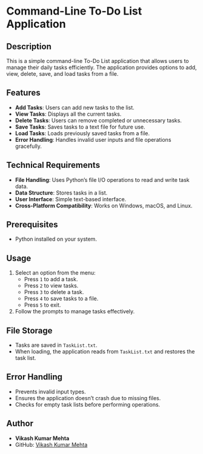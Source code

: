 # Command-Line To-Do List Application

## Description
This is a simple command-line To-Do List application that allows users to manage their daily tasks efficiently. 
The application provides options to add, view, delete, save, and load tasks from a file.

## Features
- **Add Tasks**: Users can add new tasks to the list.
- **View Tasks**: Displays all the current tasks.
- **Delete Tasks**: Users can remove completed or unnecessary tasks.
- **Save Tasks**: Saves tasks to a text file for future use.
- **Load Tasks**: Loads previously saved tasks from a file.
- **Error Handling**: Handles invalid user inputs and file operations gracefully.

## Technical Requirements
- **File Handling**: Uses Python’s file I/O operations to read and write task data.
- **Data Structure**: Stores tasks in a list.
- **User Interface**: Simple text-based interface.
- **Cross-Platform Compatibility**: Works on Windows, macOS, and Linux.

## Prerequisites
- Python installed on your system.

## Usage
1. Select an option from the menu:
   - Press `1` to add a task.
   - Press `2` to view tasks.
   - Press `3` to delete a task.
   - Press `4` to save tasks to a file.
   - Press `5` to exit.
2. Follow the prompts to manage tasks effectively.

## File Storage
- Tasks are saved in `TaskList.txt`.
- When loading, the application reads from `TaskList.txt` and restores the task list.

## Error Handling
- Prevents invalid input types.
- Ensures the application doesn’t crash due to missing files.
- Checks for empty task lists before performing operations.

## Author
- **Vikash Kumar Mehta**  
- GitHub: [Vikash Kumar Mehta](https://github.com/mehta-g1)
